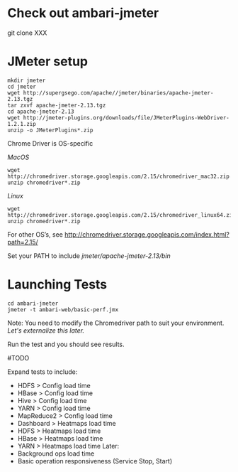 # Check out ambari-jmeter
git clone XXX

# JMeter setup

```
mkdir jmeter
cd jmeter
wget http://supergsego.com/apache//jmeter/binaries/apache-jmeter-2.13.tgz
tar zxvf apache-jmeter-2.13.tgz
cd apache-jmeter-2.13
wget http://jmeter-plugins.org/downloads/file/JMeterPlugins-WebDriver-1.2.1.zip
unzip -o JMeterPlugins*.zip
```

Chrome Driver is OS-specific

*MacOS*
```
wget http://chromedriver.storage.googleapis.com/2.15/chromedriver_mac32.zip
unzip chromedriver*.zip
```

*Linux*
```
wget http://chromedriver.storage.googleapis.com/2.15/chromedriver_linux64.zip
unzip chromedriver*.zip
```

For other OS’s, see http://chromedriver.storage.googleapis.com/index.html?path=2.15/

Set your PATH to include *jmeter/apache-jmeter-2.13/bin*

# Launching Tests
```
cd ambari-jmeter
jmeter -t ambari-web/basic-perf.jmx
```

Note: You need to modify the Chromedriver path to suit your environment.
*Let's externalize this later.*

Run the test and you should see results.

#TODO

Expand tests to include:
* HDFS > Config load time
* HBase > Config load time
* Hive > Config load time
* YARN > Config load time
* MapReduce2 > Config load time
* Dashboard > Heatmaps load time
* HDFS > Heatmaps load time
* HBase > Heatmaps load time
* YARN > Heatmaps load time
Later:
* Background ops load time
* Basic operation responsiveness (Service Stop, Start)
